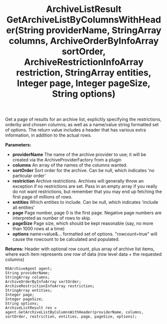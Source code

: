 ﻿---
uid: crmscript_ref_NSArchiveAgent_GetArchiveListByColumnsWithHeader
title: ArchiveListResult GetArchiveListByColumnsWithHeader(String providerName, StringArray columns, ArchiveOrderByInfoArray sortOrder, ArchiveRestrictionInfoArray restriction, StringArray entities, Integer page, Integer pageSize, String options)
intellisense: NSArchiveAgent.GetArchiveListByColumnsWithHeader
keywords: NSArchiveAgent, GetArchiveListByColumnsWithHeader
so.topic: reference
---

Get a page of results for an archive list, explicitly specifying the restrictions, orderby and chosen columns; as well as a name/value string formatted set of options. The return value includes a header that has various extra information, in addition to the actual rows.

**Parameters:**
 - **providerName** The name of the archive provider to use; it will be created via the ArchiveProviderFactory from a plugin
 - **columns** An array of the names of the columns wanted.
 - **sortOrder** Sort order for the archive. Can be null, which indicates 'no particular order'
 - **restriction** Archive restrictions. Archives will generally throw an exception if no restrictions are set. Pass in an empty array if you really do not want restrictions, but remember that you may end up fetching the first page of millions of rows.
 - **entities** Which entities to include. Can be null, which indicates 'include all entities'
 - **page** Page number, page 0 is the first page. Negative page numbers are interpreted as number of rows to skip.
 - **pageSize** Page size, which should be kept reasonable (say, no more than 1000 rows at a time)
 - **options** name=value&amp;... formatted set of options. "rowcount=true" will cause the rowcount to be calculated and populated.

**Returns:** Header with optional row count, plus array of archive list items, where each item represents one row of data (row level data + the requested columns)

```crmscript
NSArchiveAgent agent;
String providerName;
StringArray columns;
ArchiveOrderByInfoArray sortOrder;
ArchiveRestrictionInfoArray restriction;
StringArray entities;
Integer page;
Integer pageSize;
String options;
ArchiveListResult res = agent.GetArchiveListByColumnsWithHeader(providerName, columns, sortOrder, restriction, entities, page, pageSize, options);
```

